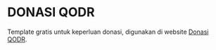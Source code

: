 # DONASI QODR
Template gratis untuk keperluan donasi, digunakan di website [Donasi QODR](http://donasi.qodr.or.id).
